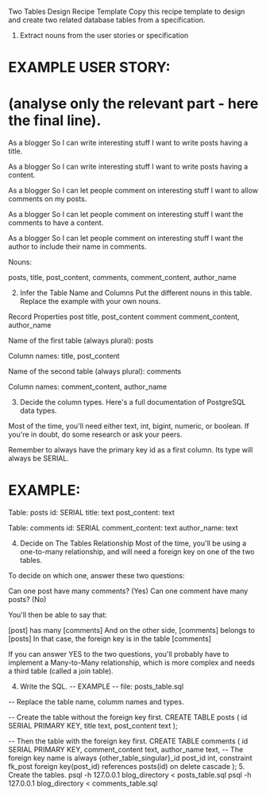 Two Tables Design Recipe Template
Copy this recipe template to design and create two related database tables from a specification.

1. Extract nouns from the user stories or specification
# EXAMPLE USER STORY:
# (analyse only the relevant part - here the final line).

As a blogger
So I can write interesting stuff
I want to write posts having a title.

As a blogger
So I can write interesting stuff
I want to write posts having a content.

As a blogger
So I can let people comment on interesting stuff
I want to allow comments on my posts.

As a blogger
So I can let people comment on interesting stuff
I want the comments to have a content.

As a blogger
So I can let people comment on interesting stuff
I want the author to include their name in comments.

Nouns:

posts, title, post_content, comments, comment_content, author_name


2. Infer the Table Name and Columns
Put the different nouns in this table. Replace the example with your own nouns.

Record	Properties
post	title, post_content
comment	comment_content, author_name

Name of the first table (always plural): posts

Column names: title, post_content

Name of the second table (always plural): comments

Column names: comment_content, author_name

3. Decide the column types.
Here's a full documentation of PostgreSQL data types.

Most of the time, you'll need either text, int, bigint, numeric, or boolean. If you're in doubt, do some research or ask your peers.

Remember to always have the primary key id as a first column. Its type will always be SERIAL.

# EXAMPLE:

Table: posts
id: SERIAL
title: text
post_content: text

Table: comments
id: SERIAL
comment_content: text
author_name: text

4. Decide on The Tables Relationship
Most of the time, you'll be using a one-to-many relationship, and will need a foreign key on one of the two tables.

To decide on which one, answer these two questions:

Can one post have many comments? (Yes)
Can one comment have many posts? (No)

You'll then be able to say that:

[post] has many [comments]
And on the other side, [comments] belongs to [posts]
In that case, the foreign key is in the table [comments]


If you can answer YES to the two questions, you'll probably have to implement a Many-to-Many relationship, which is more complex and needs a third table (called a join table).

4. Write the SQL.
-- EXAMPLE
-- file: posts_table.sql

-- Replace the table name, columm names and types.

-- Create the table without the foreign key first.
CREATE TABLE posts (
  id SERIAL PRIMARY KEY,
  title text,
  post_content text
);

-- Then the table with the foreign key first.
CREATE TABLE comments (
  id SERIAL PRIMARY KEY,
  comment_content text,
  author_name text,
-- The foreign key name is always {other_table_singular}_id
  post_id int,
  constraint fk_post foreign key(post_id)
    references posts(id)
    on delete cascade
);
5. Create the tables.
psql -h 127.0.0.1 blog_directory < posts_table.sql
psql -h 127.0.0.1 blog_directory < comments_table.sql